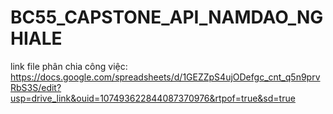 # BC55_CAPSTONE_API_NAMDAO_NGHIALE

link file phân chia công việc: https://docs.google.com/spreadsheets/d/1GEZZpS4ujODefgc_cnt_q5n9prvRbS3S/edit?usp=drive_link&ouid=107493622844087370976&rtpof=true&sd=true
